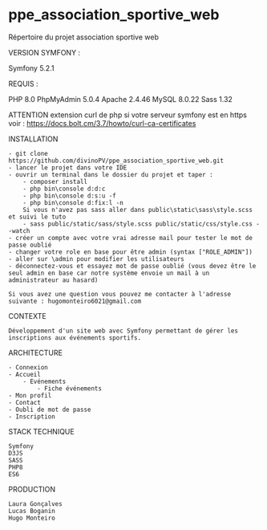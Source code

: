 # ppe_association_sportive_web
Répertoire du projet association sportive web

VERSION SYMFONY : 

Symfony 5.2.1

REQUIS :

PHP 8.0
PhpMyAdmin 5.0.4
Apache 2.4.46
MySQL 8.0.22
Sass 1.32

ATTENTION extension curl de php si votre serveur symfony est en https voir :
	https://docs.bolt.cm/3.7/howto/curl-ca-certificates

INSTALLATION

	- git clone https://github.com/divinoPV/ppe_association_sportive_web.git
	- lancer le projet dans votre IDE
	- ouvrir un terminal dans le dossier du projet et taper :
		- composer install
		- php bin\console d:d:c
		- php bin\console d:s:u -f
		- php bin\console d:fix:l -n
		Si vous n'avez pas sass aller dans public\static\sass\style.scss et suivi le tuto
		- sass public/static/sass/style.scss public/static/css/style.css --watch
	- créer un compte avec votre vrai adresse mail pour tester le mot de passe oublié
	- changer votre role en base pour être admin (syntax ["ROLE_ADMIN"])
	- aller sur \admin pour modifier les utilisateurs
	- déconnectez-vous et essayez mot de passe oublié (vous devez être le seul admin en base car notre système envoie un mail à un administrateur au hasard)
	
	Si vous avez une question vous pouvez me contacter à l'adresse suivante : hugomonteiro6021@gmail.com
	
CONTEXTE

	Développement d'un site web avec Symfony permettant de gérer les inscriptions aux événements sportifs.
	
ARCHITECTURE
	
	- Connexion
	- Accueil
		- Evénements
			- Fiche événements
	- Mon profil
	- Contact
	- Oubli de mot de passe
	- Inscription
	
STACK TECHNIQUE
  
    Symfony
    D3JS
    SASS
    PHP8
    ES6
	
PRODUCTION

	Laura Gonçalves
	Lucas Boganin
	Hugo Monteiro
